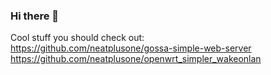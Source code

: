 ### Hi there 👋


<!--
**do76/do76** is a ✨ _special_ ✨ repository because its `README.md` (this file) appears on your GitHub profile.

Here are some ideas to get you started:

- 🔭 I’m currently working on ...
- 🌱 I’m currently learning ...
- 👯 I’m looking to collaborate on ...
- 🤔 I’m looking for help with ...
- 💬 Ask me about ...
- 📫 How to reach me: ...
- 😄 Pronouns: ...
- ⚡ Fun fact: ...
-->

Cool stuff you should check out:  
https://github.com/neatplusone/gossa-simple-web-server
https://github.com/neatplusone/openwrt_simpler_wakeonlan
